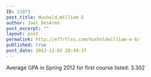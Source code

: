 ```yaml
---
ID: 11873
post_title: Huxhold,William E
author: Joel DesArmo
post_excerpt: ""
layout: post
permalink: http://effrtlss.com/huxholdwilliam-e-6/
published: true
post_date: 2012-11-02 20:49:37
---
```

<p>Average GPA in Spring 2012 for first course listed: 3.302</p>